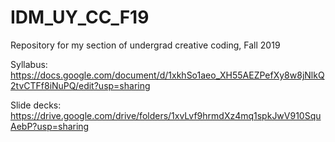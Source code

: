 # IDM_UY_CC_F19
Repository for my section of undergrad creative coding, Fall 2019

Syllabus: https://docs.google.com/document/d/1xkhSo1aeo_XH55AEZPefXy8w8jNlkQ2tvCTFf8iNuPQ/edit?usp=sharing

Slide decks: https://drive.google.com/drive/folders/1xvLvf9hrmdXz4mq1spkJwV910SquAebP?usp=sharing